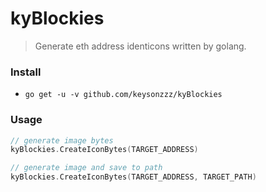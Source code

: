 # kyBlockies

> Generate eth address identicons written by golang.

### Install 
- `go get -u -v github.com/keysonzzz/kyBlockies`

### Usage

```go
// generate image bytes
kyBlockies.CreateIconBytes(TARGET_ADDRESS)

// generate image and save to path
kyBlockies.CreateIconBytes(TARGET_ADDRESS, TARGET_PATH)

```




